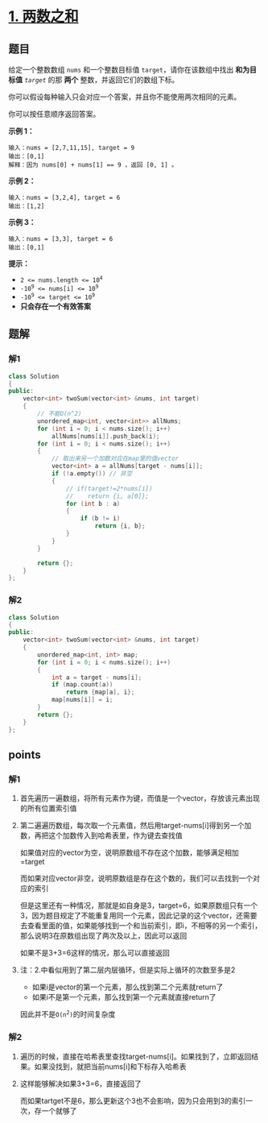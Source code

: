 # [1. 两数之和](https://leetcode.cn/problems/two-sum/)



## 题目

给定一个整数数组 `nums` 和一个整数目标值 `target`，请你在该数组中找出 **和为目标值** *`target`* 的那 **两个** 整数，并返回它们的数组下标。

你可以假设每种输入只会对应一个答案，并且你不能使用两次相同的元素。

你可以按任意顺序返回答案。

 

**示例 1：**

```
输入：nums = [2,7,11,15], target = 9
输出：[0,1]
解释：因为 nums[0] + nums[1] == 9 ，返回 [0, 1] 。
```

**示例 2：**

```
输入：nums = [3,2,4], target = 6
输出：[1,2]
```

**示例 3：**

```
输入：nums = [3,3], target = 6
输出：[0,1]
```

 

**提示：**

- <code>2 <= nums.length <= 10<sup>4</sup></code>
- <code>-10<sup>9</sup> <= nums[i] <= 10<sup>9</sup></code>
- <code>-10<sup>9</sup> <= target <= 10<sup>9</sup></code>
- **只会存在一个有效答案**



## 题解

### 解1

```cpp
class Solution
{
public:
    vector<int> twoSum(vector<int> &nums, int target)
    {
        // 不能O(n^2)
        unordered_map<int, vector<int>> allNums;
        for (int i = 0; i < nums.size(); i++)
            allNums[nums[i]].push_back(i);
        for (int i = 0; i < nums.size(); i++)
        {
            // 取出来另一个加数对应在map里的值vector
            vector<int> a = allNums[target - nums[i]];
            if (!a.empty()) // 非空
            {
                // if(target!=2*nums[i])
                //    return {i, a[0]};
                for (int b : a)
                {
                    if (b != i)
                        return {i, b};
                }
            }
        }

        return {};
    }
};
```



### 解2

```cpp
class Solution
{
public:
    vector<int> twoSum(vector<int> &nums, int target)
    {
        unordered_map<int, int> map;
        for (int i = 0; i < nums.size(); i++)
        {
            int a = target - nums[i];
            if (map.count(a))
                return {map[a], i};
            map[nums[i]] = i;
        }
        return {};
    }
};
```





## points

### 解1

1. 首先遍历一遍数组，将所有元素作为键，而值是一个vector，存放该元素出现的所有位置索引值

2. 第二遍遍历数组，每次取一个元素值，然后用target-nums[i]得到另一个加数，再把这个加数传入到哈希表里，作为键去查找值

   如果值对应的vector为空，说明原数组不存在这个加数，能够满足相加=target

   而如果对应vector非空，说明原数组是存在这个数的，我们可以去找到一个对应的索引

   但是这里还有一种情况，那就是如自身是3，target=6，如果原数组只有一个3，因为题目规定了不能重复用同一个元素，因此记录的这个vector，还需要去查看里面的值，如果能够找到一个和当前索引，即i，不相等的另一个索引，那么说明3在原数组出现了两次及以上，因此可以返回

   如果不是3+3=6这样的情况，那么可以直接返回

3. 注：2.中看似用到了第二层内层循环，但是实际上循环的次数至多是2

   - 如果i是vector的第一个元素，那么找到第二个元素就return了
   - 如果i不是第一个元素，那么找到第一个元素就直接return了

   因此并不是<code>O(n<sup>2</sup>)</code>的时间复杂度



### 解2

1. 遍历的时候，直接在哈希表里查找target-nums[i]。如果找到了，立即返回结果。如果没找到，就把当前nums[i]和下标存入哈希表

2. 这样能够解决如果3+3=6，直接返回了

   而如果tartget不是6，那么更新这个3也不会影响，因为只会用到3的索引一次，存一个就够了